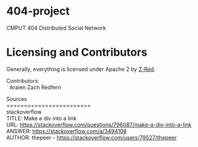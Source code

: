 # 404-project
CMPUT 404 Distributed Social Network


# Licensing and Contributors

Generally, everything is licensed under Apache 2 by [Z-Red](https://github.com/Z-Red).

Contributors: </br>
`
Araien Zach Redfern


Sources</br>
========================</br>
stackoverflow  </br>
TITLE: Make a div into a link </br>
URL:  https://stackoverflow.com/questions/796087/make-a-div-into-a-link </br>
ANSWER: https://stackoverflow.com/a/3494108</br>
AUTHOR: thepeer - https://stackoverflow.com/users/79527/thepeer</br>

